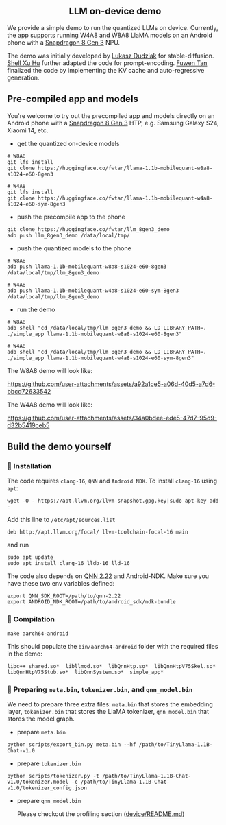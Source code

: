 <div align="center">

## LLM on-device demo

</div>

We provide a simple demo to run the quantized LLMs on device. Currently, the app supports running W4A8 and W8A8 LlaMA models on an Android phone with a [Snapdragon 8 Gen 3](https://www.qualcomm.com/products/mobile/snapdragon/smartphones/snapdragon-8-series-mobile-platforms/snapdragon-8-gen-3-mobile-platform)  NPU.

The demo was initially developed by [Lukasz Dudziak](https://github.com/ldudziak) for stable-diffusion. [Shell Xu Hu](https://github.com/hushell) further adapted the code for prompt-encoding. 
[Fuwen Tan](https://github.com/fwtan) finalized the code by implementing the KV cache and auto-regressive generation.

## Pre-compiled app and models

You're welcome to try out the precompiled app and models directly on an Android phone with a [Snapdragon 8 Gen 3](https://www.qualcomm.com/products/mobile/snapdragon/smartphones/snapdragon-8-series-mobile-platforms/snapdragon-8-gen-3-mobile-platform) HTP, e.g. Samsung Galaxy S24, Xiaomi 14, etc.

- get the quantized on-device models

```
# W8A8
git lfs install
git clone https://huggingface.co/fwtan/llama-1.1b-mobilequant-w8a8-s1024-e60-8gen3

# W4A8
git lfs install
git clone https://huggingface.co/fwtan/llama-1.1b-mobilequant-w4a8-s1024-e60-sym-8gen3
```

- push the precompile app to the phone

```
git clone https://huggingface.co/fwtan/llm_8gen3_demo
adb push llm_8gen3_demo /data/local/tmp/
```

- push the quantized models to the phone

```
# W8A8
adb push llama-1.1b-mobilequant-w8a8-s1024-e60-8gen3 /data/local/tmp/llm_8gen3_demo

# W4A8
adb push llama-1.1b-mobilequant-w4a8-s1024-e60-sym-8gen3 /data/local/tmp/llm_8gen3_demo
```

- run the demo

```
# W8A8
adb shell "cd /data/local/tmp/llm_8gen3_demo && LD_LIBRARY_PATH=. ./simple_app llama-1.1b-mobilequant-w8a8-s1024-e60-8gen3"

# W4A8
adb shell "cd /data/local/tmp/llm_8gen3_demo && LD_LIBRARY_PATH=. ./simple_app llama-1.1b-mobilequant-w4a8-s1024-e60-sym-8gen3"
```

The W8A8 demo will look like:

https://github.com/user-attachments/assets/a92a1ce5-a06d-40d5-a7d6-bbcd72633542

The W4A8 demo will look like:

https://github.com/user-attachments/assets/34a0bdee-ede5-47d7-95d9-d32b5419ceb5


## Build the demo yourself

### :panda_face: Installation
The code requires `clang-16`, `QNN` and `Android NDK`. To install `clang-16` using `apt`:
```
wget -O - https://apt.llvm.org/llvm-snapshot.gpg.key|sudo apt-key add -
```
Add this line to `/etc/apt/sources.list`
```
deb http://apt.llvm.org/focal/ llvm-toolchain-focal-16 main
```
and run
```
sudo apt update
sudo apt install clang-16 lldb-16 lld-16
```

The code also depends on [QNN 2.22](https://softwarecenter.qualcomm.com/api/download/software/qualcomm_neural_processing_sdk/v2.22.6.240515.zip?query=aiesdk) and Android-NDK. Make sure you have these two env variables defined:
```
export QNN_SDK_ROOT=/path/to/qnn-2.22
export ANDROID_NDK_ROOT=/path/to/android_sdk/ndk-bundle
```

### :hammer: Compilation 
```
make aarch64-android
```
This should populate the `bin/aarch64-android` folder with the required files in the demo:
```
libc++_shared.so*  libllmod.so*  libQnnHtp.so*	libQnnHtpV75Skel.so*  libQnnHtpV75Stub.so*  libQnnSystem.so*  simple_app*
```

### :running: Preparing `meta.bin`, `tokenizer.bin`, and `qnn_model.bin`
We need to prepare three extra files: `meta.bin` that stores the embedding layer, `tokenizer.bin` that stores the LlaMA tokenizer, `qnn_model.bin` that stores the model graph. 

- prepare `meta.bin`

```
python scripts/export_bin.py meta.bin --hf /path/to/TinyLlama-1.1B-Chat-v1.0
```

- prepare `tokenizer.bin`

```
python scripts/tokenizer.py -t /path/to/TinyLlama-1.1B-Chat-v1.0/tokenizer.model -c /path/to/TinyLlama-1.1B-Chat-v1.0/tokenizer_config.json
```

- prepare `qnn_model.bin`

  Please checkout the profiling section ([device/README.md](../device/README.md))

